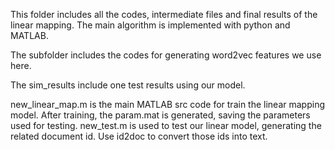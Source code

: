 This folder includes all the codes, intermediate files and final results of the linear mapping.
The main algorithm is implemented with python and MATLAB.

The subfolder includes the codes for generating word2vec features we use here.

The sim_results include one test results using our model.

new_linear_map.m is the main MATLAB src code for train the linear mapping model. After training, the param.mat is generated, saving the parameters used for testing. new_test.m is used to test our linear model, generating the related document id. Use id2doc to convert those ids into text.
